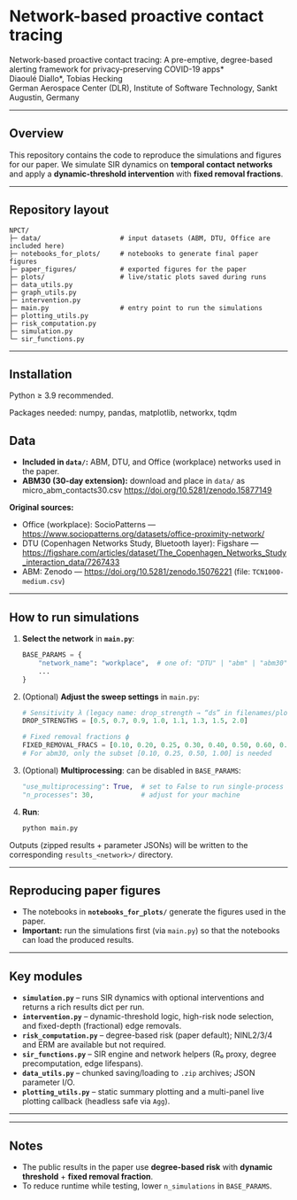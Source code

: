 # Network-based proactive contact tracing
Network-based proactive contact tracing: A pre-emptive, degree-based alerting framework for privacy-preserving COVID-19 apps*  
Diaoulé Diallo*, Tobias Hecking  
German Aerospace Center (DLR), Institute of Software Technology, Sankt Augustin, Germany

---

## Overview

This repository contains the code to reproduce the simulations and figures for our paper. We simulate SIR dynamics on **temporal contact networks** and apply a **dynamic-threshold intervention** with **fixed removal fractions**. 

---

## Repository layout

```
NPCT/
├─ data/                    # input datasets (ABM, DTU, Office are included here)
├─ notebooks_for_plots/     # notebooks to generate final paper figures
├─ paper_figures/           # exported figures for the paper
├─ plots/                   # live/static plots saved during runs
├─ data_utils.py
├─ graph_utils.py
├─ intervention.py
├─ main.py                  # entry point to run the simulations
├─ plotting_utils.py
├─ risk_computation.py
├─ simulation.py
└─ sir_functions.py
```

---

## Installation

Python ≥ 3.9 recommended.

Packages needed: numpy, pandas, matplotlib, networkx, tqdm

## Data

- **Included in `data/`:** ABM, DTU, and Office (workplace) networks used in the paper.
- **ABM30 (30-day extension):** download and place in `data/`  as micro_abm_contacts30.csv
  https://doi.org/10.5281/zenodo.15877149

**Original sources:**  
- Office (workplace): SocioPatterns — https://www.sociopatterns.org/datasets/office-proximity-network/  
- DTU (Copenhagen Networks Study, Bluetooth layer): Figshare — https://figshare.com/articles/dataset/The_Copenhagen_Networks_Study_interaction_data/7267433  
- ABM: Zenodo — https://doi.org/10.5281/zenodo.15076221 (file: `TCN1000-medium.csv`)

---

## How to run simulations

1. **Select the network** in **`main.py`**:

   ```python
   BASE_PARAMS = {
       "network_name": "workplace",  # one of: "DTU" | "abm" | "abm30" | "workplace"
       ...
   }
   ```

2. (Optional) **Adjust the sweep settings** in `main.py`:

   ```python
   # Sensitivity λ (legacy name: drop_strength → “ds” in filenames/plots)
   DROP_STRENGTHS = [0.5, 0.7, 0.9, 1.0, 1.1, 1.3, 1.5, 2.0]

   # Fixed removal fractions ϕ
   FIXED_REMOVAL_FRACS = [0.10, 0.20, 0.25, 0.30, 0.40, 0.50, 0.60, 0.75, 1.00]
   # For abm30, only the subset [0.10, 0.25, 0.50, 1.00] is needed
   ```

3. (Optional) **Multiprocessing**: can be disabled in `BASE_PARAMS`:

   ```python
   "use_multiprocessing": True,  # set to False to run single-process
   "n_processes": 30,            # adjust for your machine
   ```

4. **Run**:

   ```bash
   python main.py
   ```

Outputs (zipped results + parameter JSONs) will be written to the corresponding `results_<network>/` directory.

---

## Reproducing paper figures

- The notebooks in **`notebooks_for_plots/`** generate the figures used in the paper.  
- **Important:** run the simulations first (via `main.py`) so that the notebooks can load the produced results.

---

## Key modules

- **`simulation.py`** – runs SIR dynamics with optional interventions and returns a rich results dict per run.  
- **`intervention.py`** – dynamic-threshold logic, high-risk node selection, and fixed-depth (fractional) edge removals.  
- **`risk_computation.py`** – degree-based risk (paper default); NINL2/3/4 and ERM are available but not required.  
- **`sir_functions.py`** – SIR engine and network helpers (R₀ proxy, degree precomputation, edge lifespans).  
- **`data_utils.py`** – chunked saving/loading to `.zip` archives; JSON parameter I/O.  
- **`plotting_utils.py`** – static summary plotting and a multi-panel live plotting callback (headless safe via `Agg`).

---

---

## Notes

- The public results in the paper use **degree-based risk** with **dynamic threshold** + **fixed removal fraction**.
- To reduce runtime while testing, lower `n_simulations` in `BASE_PARAMS`.

